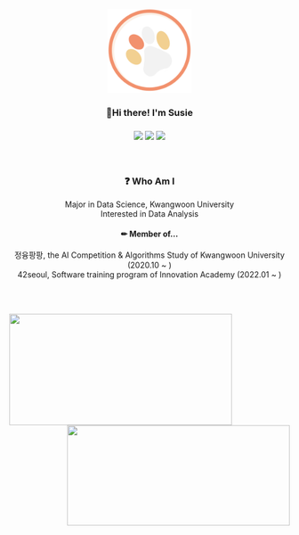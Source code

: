 <p align="center">
  <img src="/thumb.png" width="150" height="150">
</p>
<h3 align="center"> 🌱Hi there! I'm Susie <h3>
<p align="center">
  <a href="https://hits.seeyoufarm.com"><img src="https://hits.seeyoufarm.com/api/count/incr/badge.svg?url=https%3A%2F%2Fgithub.com%2Fsusie-choi%2Fhit-counter&count_bg=%23F2916D&title_bg=%230D0D0D&icon=github.svg&icon_color=%23F2F2F2&title=VISIT+&edge_flat=true"/></a>
  <a href="mailto:sschodev@gmail.com" target="_blank"><img src="https://img.shields.io/badge/sschoidev@gmail.com-EA4335?style=flat-square&logo=Gmail&logoColor=white"/></a>
  <a href="https://velog.io/@susie" target="_blank"><img src="https://img.shields.io/badge/Velog-20c997?style=flat-square&logo=Vimeo&logoColor=white"/></a>
  <!--<a href="https://susie-choi.github.io/" target="_blank"><img src="https://img.shields.io/badge/techBlog(closed)-F2D091?style=flat-square&logo=GitHub%20Sponsors&logoColor=black"/></a> -->
</p>
<p align="center">
  <!-- 이력서&자기소개서 위치-->
</p>
<br>
<h3 align="center">❓ Who Am I</h3>
  <div align="center">Major in Data Science, Kwangwoon University</div>
<div align="center">Interested in Data Analysis</div>


<h4 align="center">✏ Member of... </h4>
  <div align="center">정융팡팡, the AI Competition & Algorithms Study of Kwangwoon University (2020.10 ~ )</div>
  <div align="center">42seoul, Software training program of Innovation Academy (2022.01 ~ )</div>

<br></br>
<p>
  <img align='left' src="https://github-readme-stats.vercel.app/api?username=susie-choi&theme=graywhite" height="200" width="400">
  <img align='right' src="http://mazassumnida.wtf/api/v2/generate_badge?boj=waudy" height="180" width="400">
</p>
